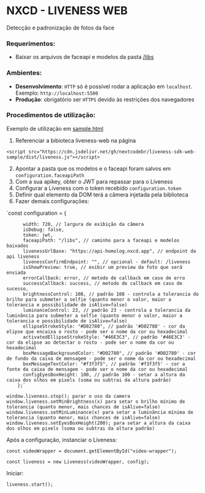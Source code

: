 # NXCD - LIVENESS WEB

Detecção e padronização de fotos da face

### Requerimentos:

- Baixar os arquivos de faceapi e modelos da pasta [/libs](https://github.com/nextcodebr/liveness-sdk-web-sample/blob/master/libs)


### Ambientes:
- **Desenvolvimento**: `HTTP` só é possível rodar a aplicação em `localhost`. Exemplo: `http://localhost:5500`
- **Produção**: obrigatório ser `HTTPS` devido às restrições dos navegadores

### Procedimentos de utilização:
Exemplo de utilização em [sample.html](https://github.com/nextcodebr/liveness-sdk-web-sample/blob/master/sample.html)
1. Referenciar a bibioteca liveness-web na página

`<script src="https://cdn.jsdelivr.net/gh/nextcodebr/liveness-sdk-web-sample/dist/liveness.js"></script>`

2. Apontar a pasta que os modelos e o faceapi foram salvos em `configuration.faceapiPath`
3. Com a sua apikey, obter o JWT para repassar para o Liveness
4. Configurar a Liveness com o token recebido `configuration.token`
5. Definir qual elemento da DOM terá a câmera injetada pela biblioteca 
6. Fazer demais configurações:

`const configuration = {

          width: 720, // largura de exibição da câmera
          isDebug: false,
          token: jwt,
          faceapiPath: "/libs", // caminho para a faceapi e modelos baixados
          livenessUrlBase: "https://api-homolog.nxcd.app", // endpoint da api liveness
          livenessConfirmEndpoint: "", // opcional - default: /liveness
          isShowPreview: true, // exibir um preview da foto que será enviada
          errorCallback: error, // metodo de callback em caso de erro
          successCallback: success, // metodo de callback em caso de sucesso,
          brightnessControl: 108, // padrão 108 - controla a tolerancia do brilho para submeter a selfie (quanto menor o valor, maior a tolerancia e possibilidade de isAlive=false)
          luminanceControl: 23, // padrão 23 - controla a tolerancia da luminância para submeter a selfie (quanto menor o valor, maior a tolerancia e possibilidade de isAlive=false)
          ellipseStrokeStyle: "#D02780", // padrão '#D02780' - cor da elipse que encaixa o rosto - pode ser o nome da cor ou hexadecimal
          activatedEllipseStrokeStyle: "#46E3C3", // padrão '#46E3C3' - cor da elipse ao detectar o rosto - pode ser o nome da cor ou hexadecimal
          boxMessageBackgroundColor: "#D02780", // padrão '#D02780' - cor de fundo da caixa de mensagem - pode ser o nome da cor ou hexadecimal
          boxMessageTextColor: "#f3f3f5", // padrão '#f3f3f5' - cor a fonte da caixa de mensagem - pode ser o nome da cor ou hexadecimal
          configEyesBoxHeight: 100, // padrão 100 - setar a altura da caixa dos olhos em pixels (soma ou subtrai da altura padrão)
        };`
`window.liveness.stop(); parar o uso da camera`
`window.liveness.setMinBrightness(x) para setar o brilho mínimo de tolerancia (quanto menor, mais chances de isAlive=false)`
`window.liveness.setMinLuminance(x) para setar a luminância mínima de tolerancia (quanto menor, mais chances de isAlive=false)`
`window.liveness.setEyesBoxHeight(200); para setar a altura da caixa dos olhos em pixels (soma ou subtrai da altura padrão)`

Após a configuração, instanciar o Liveness:

`const videoWrapper = document.getElementById("video-wrapper");`

`const liveness = new Liveness(videoWrapper, config);`

Iniciar:

`liveness.start();`
